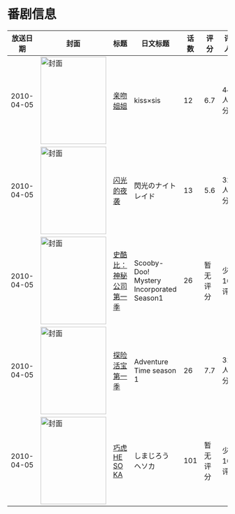 # 番剧信息

|放送日期|封面|标题|日文标题|话数|评分|评分人数|
|---|---|---|---|---|---|---|
|2010-04-05|<img src="//lain.bgm.tv/pic/cover/c/41/b0/4284_wf3UE.jpg" alt="封面" style="width:150px;height:200px;object-fit:cover;">|[亲吻姐姐](https://bangumi.tv/subject/4284)|kiss×sis|12|6.7|4404人评分|
|2010-04-05|<img src="//lain.bgm.tv/pic/cover/c/63/cb/4285_75y9y.jpg" alt="封面" style="width:150px;height:200px;object-fit:cover;">|[闪光的夜袭](https://bangumi.tv/subject/4285)|閃光のナイトレイド|13|5.6|328人评分|
|2010-04-05|<img src="//lain.bgm.tv/pic/cover/c/ef/ac/80723_j8LEi.jpg" alt="封面" style="width:150px;height:200px;object-fit:cover;">|[史酷比：神秘公司 第一季](https://bangumi.tv/subject/80723)|Scooby-Doo! Mystery Incorporated Season1|26|暂无评分|少于10人评分|
|2010-04-05|<img src="//lain.bgm.tv/pic/cover/c/31/71/106653_g8UBL.jpg" alt="封面" style="width:150px;height:200px;object-fit:cover;">|[探险活宝 第一季](https://bangumi.tv/subject/106653)|Adventure Time season 1|26|7.7|315人评分|
|2010-04-05|<img src="//lain.bgm.tv/pic/cover/c/e6/ed/212152_tKi82.jpg" alt="封面" style="width:150px;height:200px;object-fit:cover;">|[巧虎 HE SO KA](https://bangumi.tv/subject/212152)|しまじろう ヘソカ|101|暂无评分|少于10人评分|
